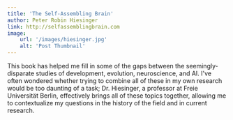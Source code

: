 ```yaml
---
title: 'The Self-Assembling Brain'
author: Peter Robin Hiesinger
link: http://selfassemblingbrain.com
image:
    url: '/images/hiesinger.jpg'
    alt: 'Post Thumbnail'
---
```


This book has helped me fill in some of the gaps between the seemingly-disparate studies of development, evolution, neuroscience, and AI. I've often wondered whether trying to combine all of these in my own research would be too daunting of a task; Dr. Hiesinger, a professor at Freie Universität Berlin, effectively brings all of these topics together, allowing me to contextualize my questions in the history of the field and in current research. 
